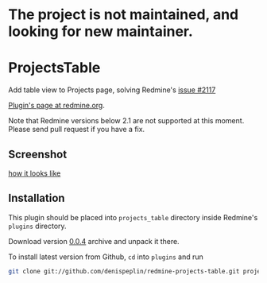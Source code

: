 # The project is not maintained, and looking for new maintainer.

# ProjectsTable

Add table view to Projects page, solving Redmine's [issue #2117](http://www.redmine.org/issues/2117)

[Plugin's page at redmine.org](http://www.redmine.org/plugins/projects_table).

Note that Redmine versions below 2.1 are not supported at this moment. Please send pull request if you have a fix.

## Screenshot

[how it looks like](https://raw.github.com/wiki/denispeplin/redmine-projects-table/projects_table_0.0.2_1.png)

## Installation

This plugin should be placed into `projects_table` directory inside Redmine's
`plugins` directory.

Download version [0.0.4](http://www.redmine.org/attachments/download/8819/projects_table.zip)
archive and unpack it there.

To install latest version from Github, `cd` into `plugins` and run

```bash
git clone git://github.com/denispeplin/redmine-projects-table.git projects_table
```
